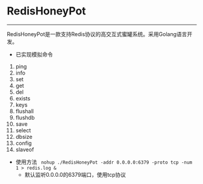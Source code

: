 # RedisHoneyPot
***
RedisHoneyPot是一款支持Redis协议的高交互式蜜罐系统。采用Golang语言开发。

* 已实现模拟命令
1. ping
2. info
3. set
4. get
5. del
6. exists
7. keys
8. flushall
9. flushdb
10. save
11. select
12. dbsize
13. config
14. slaveof

* 使用方法
``` nohup ./RedisHoneyPot -addr 0.0.0.0:6379 -proto tcp -num 1 > redis.log &```
  * 默认监听0.0.0.0的6379端口，使用tcp协议
